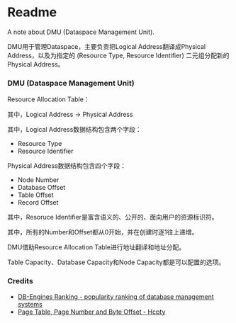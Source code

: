 # Readme
A note about DMU (Dataspace Management Unit).

DMU用于管理Dataspace，主要负责把Logical Address翻译成Physical Address，以及为指定的 (Resource Type, Resource Identifier) 二元组分配新的Physical Address。

### DMU (Dataspace Management Unit)

Resource Allocation Table：

其中，Logical Address -> Physical Address

其中，Logical Address数据结构包含两个字段：
- Resource Type
- Resource Identifier

Physical Address数据结构包含四个字段：
- Node Number
- Database Offset
- Table Offset
- Record Offset

其中，Resoruce Identifier是富含语义的、公开的、面向用户的资源标识符。

其中，所有的Number和Offset都从0开始，并在创建时逐1往上递增。

DMU借助Resource Allocation Table进行地址翻译和地址分配。

Table Capacity、Database Capacity和Node Capacity都是可以配置的选项。

### Credits
- [DB-Engines Ranking - popularity ranking of database management systems](https://db-engines.com/en/ranking)
- [Page Table, Page Number and Byte Offset - Hcpty](https://github.com/hcpty/page-table-page-number-and-byte-offset)

